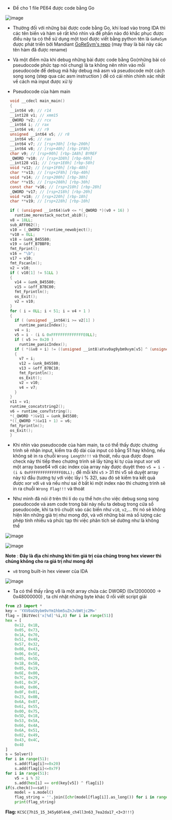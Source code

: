 - Đề cho 1 file PE64 được code bằng Go

![image](https://github.com/user-attachments/assets/d77e878b-caab-4ae3-aef9-3c7509c7c2b9)


- Thường đối với những bài được code bằng Go, khi load vào trong IDA thì các tên biến và hàm sẽ rất khó nhìn và để phần nào đó khắc phục được điều này ta có thể sử dụng một tool được viết bằng python tên là `GoReSym` được phát triển bởi Mandiant [GoReSym's repo](https://github.com/mandiant/GoReSym) (may thay là bài này các tên hàm đã được rename)

- Và một điểm nữa khi debug những bài được code bằng Go(những bài có pseudocode phức tạp nói chung) là ta không nên nhìn vào mỗi pseudocode để debug mã hãy debug mã asm và pseudocode một cách song song (step qua các asm instruction ) để có cái nhìn chính xác nhất về cách mà input được xử lý

- Pseudocode của hàm main 
```C
  void __cdecl main_main()
  {
  __int64 v0; // r14
  __int128 v1; // xmm15
  _QWORD *v2; // rcx
  __int64 i; // rax
  __int64 v4; // r9
  unsigned __int64 v5; // r8
  __int64 v6; // rax
  __int64 v7; // [rsp+38h] [rbp-200h]
  __int64 v8; // [rsp+40h] [rbp-1F8h]
  char v9; // [rsp+90h] [rbp-1A8h] BYREF
  _QWORD *v10; // [rsp+1D8h] [rbp-60h]
  __int128 v11; // [rsp+1E0h] [rbp-58h]
  void *v12; // [rsp+1F0h] [rbp-48h]
  char **v13; // [rsp+1F8h] [rbp-40h]
  void *v14; // [rsp+200h] [rbp-38h]
  char **v15; // [rsp+208h] [rbp-30h]
  const char *v16; // [rsp+210h] [rbp-28h]
  _QWORD *v17; // [rsp+218h] [rbp-20h]
  void *v18; // [rsp+220h] [rbp-18h]
  char **v19; // [rsp+228h] [rbp-10h]

  if ( (unsigned __int64)&v9 <= *(_QWORD *)(v0 + 16) )
    runtime_morestack_noctxt_abi0();
  v8 = 18LL;
  sub_AFF062();
  v10 = (_QWORD *)runtime_newobject();
  *v10 = 0LL;
  v18 = &unk_B45580;
  v19 = &off_B7BBF0;
  fmt_Fprint();
  v16 = "\b";
  v17 = v10;
  fmt_Fscanln();
  v2 = v10;
  if ( v10[1] != 51LL )
  {
    v14 = &unk_B45580;
    v15 = &off_B7BC00;
    fmt_Fprintln();
    os_Exit();
    v2 = v10;
  }
  for ( i = 0LL; i < 51; i = v4 + 1 )
  {
    if ( (unsigned __int64)i >= v2[1] )
      runtime_panicIndex();
    v4 = i;
    v5 = i - (i & 0xFFFFFFFFFFFFFFE0LL);
    if ( v5 >= 0x20 )
      runtime_panicIndex();
    if ( *(&v8 + i) != ((unsigned __int8)aYxv0ag9ybm9vym[v5] ^ (unsigned __int64)*(unsigned __int8 *)(i + *v2)) )
    {
      v7 = i;
      v12 = &unk_B45580;
      v13 = &off_B7BC10;
      fmt_Fprintln();
      os_Exit();
      v2 = v10;
      v4 = v7;
    }
  }
  v11 = v1;
  runtime_concatstring2();
  v6 = runtime_convTstring();
  *(_QWORD *)&v11 = &unk_B45580;
  *((_QWORD *)&v11 + 1) = v6;
  fmt_Fprintln();
  os_Exit();
  }
```
- Khi nhìn vào pseudocode của hàm main, ta có thể thấy được chương trình sẽ nhận input, kiểm tra độ dài của input có bằng 51 hay không, nếu không sẽ in ra chuỗi `Wrong Length!!!` và thoát, nếu qua được đoạn check này thì tiếp theo chương trình sẽ lấy từng kí tự của input xor với một array base64 với các index của array này được duyệt theo `v5 = i - (i & 0xFFFFFFFFFFFFFFE0LL);` để mỗi khi `v5` > 31 thì v5 sẽ duyệt array này từ đầu (tương tự với việc lấy i % 32), sau đó sẽ kiểm tra kết quả được xor với `v8` và nếu như sai ở bất kì một index nào thì chương trình sẽ in ra chuỗi `Wrong Flag!!!` và thoát

- Như mình đã nói ở trên thì lí do cụ thể hơn cho việc debug song song pseudocode và asm code trong bài này nếu ta debug trong cửa sổ pseudocode, khi ta trỏ chuột vào các biến như `v10`, `v2`,... thì nó sẽ không hiện lên những giá trị như mong đợi, và với những bài mà số lượng các phép tính nhiều và phức tạp thì việc phân tích sẽ dường như là không thể

![image](https://github.com/user-attachments/assets/33090f85-a420-49a2-967f-84187454d6d5)

![image](https://github.com/user-attachments/assets/78abd627-393b-4a28-b6d6-b1b3ed754785)

**Note** : **Đây là địa chỉ nhưng khi tìm giá trị của chúng trong hex viewer thì chúng không cho ra giá trị như mong đợi**

- `v8` trong built-in hex viewer của IDA

![image](https://github.com/user-attachments/assets/480b4511-4af7-4ff8-9dff-095f6fb909d9)


- Ta có thể thấy rằng v8 là một array chứa các DWORD (0x12000000 -> 0x48000000) , ta chỉ nhặt những byte khác 0 rồi viết script giải

```python
from z3 import *
key = 'YXV0aG9ybm9vYm1hbm5uZnJvbWtjc2M='
flag = [BitVec('x[%d]'%i,8) for i in range(51)]
hex = [
    0x12, 0x1B,
    0x05, 0x73,
    0x1A, 0x70,
    0x51, 0x48,
    0x57, 0x32,
    0x08, 0x43,
    0x06, 0x5E,
    0x05, 0x5D,
    0x1B, 0x5B,
    0x05, 0x19,
    0x6E, 0x00,
    0x7C, 0x29,
    0x01, 0x3F,
    0x40, 0x06,
    0x0F, 0x01,
    0x23, 0x0B,
    0x6A, 0x07,
    0x61, 0x55,
    0x00, 0x75,
    0x5D, 0x18,
    0x53, 0x5A,
    0x66, 0x4A,
    0x6A, 0x51,
    0x02, 0x49,
    0x43, 0x4C,
    0x48
]
s = Solver()
for i in range(51):
    s.add(flag[i]>=0x20)
    s.add(flag[i]<=0x7F)
for i in range(51):
    v5 = i % 32
    s.add(hex[i] == ord(key[v5]) ^ flag[i])
if(s.check()==sat):
    model = s.model()
    flag_string = ''.join([chr(model[flag[i]].as_long()) for i in range(51)])
    print(flag_string)
```
**Flag:** `KCSC{7h15_15_345y60l4n6_ch4ll3n63_7ea2da17_<3<3!!!}`
